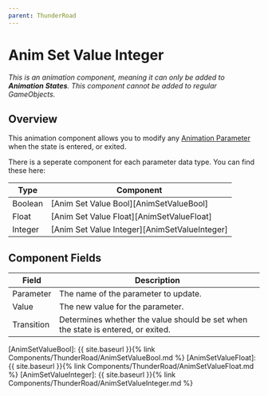 ```yaml
---
parent: ThunderRoad
---
```

# Anim Set Value Integer
*This is an animation component, meaning it can only be added to **Animation States**. This component cannot be added to regular GameObjects.*

## Overview
This animation component allows you to modify any [Animation Parameter][AnimationParameter] when the state is entered, or exited.

There is a seperate component for each parameter data type. You can find these here:

| Type      | Component
| ---       | ---
| Boolean   | [Anim Set Value Bool][AnimSetValueBool]       
| Float     | [Anim Set Value Float][AnimSetValueFloat]     
| Integer   | [Anim Set Value Integer][AnimSetValueInteger]


## Component Fields

| Field         | Description
| ---           | ---
| Parameter     | The name of the parameter to update.
| Value         | The new value for the parameter.
| Transition    | Determines whether the value should be set when the state is entered, or exited.


[AnimationParameter]: https://docs.unity3d.com/Manual/AnimationParameters.html
[AnimSetValueBool]: {{ site.baseurl }}{% link Components/ThunderRoad/AnimSetValueBool.md %}
[AnimSetValueFloat]: {{ site.baseurl }}{% link Components/ThunderRoad/AnimSetValueFloat.md %}
[AnimSetValueInteger]: {{ site.baseurl }}{% link Components/ThunderRoad/AnimSetValueInteger.md %} 